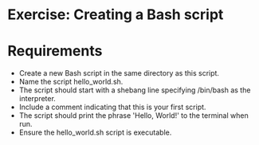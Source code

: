 # Exercise: Creating a Bash script
# Requirements
- Create a new Bash script in the same directory as this script.
- Name the script hello_world.sh.
- The script should start with a shebang line specifying /bin/bash as the interpreter.
- Include a comment indicating that this is your first script.
- The script should print the phrase 'Hello, World!' to the terminal when run.
- Ensure the hello_world.sh script is executable.